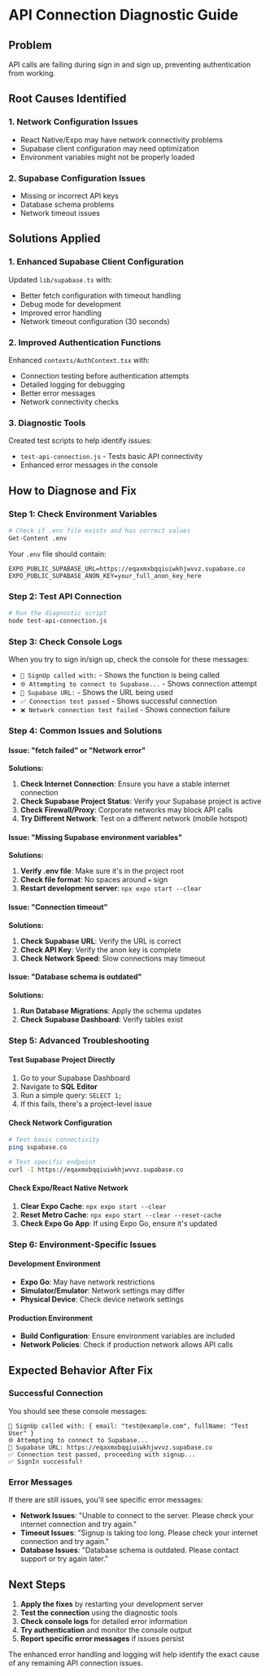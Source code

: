 # API Connection Diagnostic Guide

## Problem
API calls are failing during sign in and sign up, preventing authentication from working.

## Root Causes Identified

### 1. Network Configuration Issues
- React Native/Expo may have network connectivity problems
- Supabase client configuration may need optimization
- Environment variables might not be properly loaded

### 2. Supabase Configuration Issues
- Missing or incorrect API keys
- Database schema problems
- Network timeout issues

## Solutions Applied

### 1. Enhanced Supabase Client Configuration
Updated `lib/supabase.ts` with:
- Better fetch configuration with timeout handling
- Debug mode for development
- Improved error handling
- Network timeout configuration (30 seconds)

### 2. Improved Authentication Functions
Enhanced `contexts/AuthContext.tsx` with:
- Connection testing before authentication attempts
- Detailed logging for debugging
- Better error messages
- Network connectivity checks

### 3. Diagnostic Tools
Created test scripts to help identify issues:
- `test-api-connection.js` - Tests basic API connectivity
- Enhanced error messages in the console

## How to Diagnose and Fix

### Step 1: Check Environment Variables
```bash
# Check if .env file exists and has correct values
Get-Content .env
```

Your `.env` file should contain:
```env
EXPO_PUBLIC_SUPABASE_URL=https://eqaxmxbqqiuiwkhjwvvz.supabase.co
EXPO_PUBLIC_SUPABASE_ANON_KEY=your_full_anon_key_here
```

### Step 2: Test API Connection
```bash
# Run the diagnostic script
node test-api-connection.js
```

### Step 3: Check Console Logs
When you try to sign in/sign up, check the console for these messages:
- `🚀 SignUp called with:` - Shows the function is being called
- `🌐 Attempting to connect to Supabase...` - Shows connection attempt
- `📡 Supabase URL:` - Shows the URL being used
- `✅ Connection test passed` - Shows successful connection
- `❌ Network connection test failed` - Shows connection failure

### Step 4: Common Issues and Solutions

#### Issue: "fetch failed" or "Network error"
**Solutions:**
1. **Check Internet Connection**: Ensure you have a stable internet connection
2. **Check Supabase Project Status**: Verify your Supabase project is active
3. **Check Firewall/Proxy**: Corporate networks may block API calls
4. **Try Different Network**: Test on a different network (mobile hotspot)

#### Issue: "Missing Supabase environment variables"
**Solutions:**
1. **Verify .env file**: Make sure it's in the project root
2. **Check file format**: No spaces around `=` sign
3. **Restart development server**: `npx expo start --clear`

#### Issue: "Connection timeout"
**Solutions:**
1. **Check Supabase URL**: Verify the URL is correct
2. **Check API Key**: Verify the anon key is complete
3. **Check Network Speed**: Slow connections may timeout

#### Issue: "Database schema is outdated"
**Solutions:**
1. **Run Database Migrations**: Apply the schema updates
2. **Check Supabase Dashboard**: Verify tables exist

### Step 5: Advanced Troubleshooting

#### Test Supabase Project Directly
1. Go to your Supabase Dashboard
2. Navigate to **SQL Editor**
3. Run a simple query: `SELECT 1;`
4. If this fails, there's a project-level issue

#### Check Network Configuration
```bash
# Test basic connectivity
ping supabase.co

# Test specific endpoint
curl -I https://eqaxmxbqqiuiwkhjwvvz.supabase.co
```

#### Check Expo/React Native Network
1. **Clear Expo Cache**: `npx expo start --clear`
2. **Reset Metro Cache**: `npx expo start --clear --reset-cache`
3. **Check Expo Go App**: If using Expo Go, ensure it's updated

### Step 6: Environment-Specific Issues

#### Development Environment
- **Expo Go**: May have network restrictions
- **Simulator/Emulator**: Network settings may differ
- **Physical Device**: Check device network settings

#### Production Environment
- **Build Configuration**: Ensure environment variables are included
- **Network Policies**: Check if production network allows API calls

## Expected Behavior After Fix

### Successful Connection
You should see these console messages:
```
🚀 SignUp called with: { email: "test@example.com", fullName: "Test User" }
🌐 Attempting to connect to Supabase...
📡 Supabase URL: https://eqaxmxbqqiuiwkhjwvvz.supabase.co
✅ Connection test passed, proceeding with signup...
✅ SignIn successful!
```

### Error Messages
If there are still issues, you'll see specific error messages:
- **Network Issues**: "Unable to connect to the server. Please check your internet connection and try again."
- **Timeout Issues**: "Signup is taking too long. Please check your internet connection and try again."
- **Database Issues**: "Database schema is outdated. Please contact support or try again later."

## Next Steps

1. **Apply the fixes** by restarting your development server
2. **Test the connection** using the diagnostic tools
3. **Check console logs** for detailed error information
4. **Try authentication** and monitor the console output
5. **Report specific error messages** if issues persist

The enhanced error handling and logging will help identify the exact cause of any remaining API connection issues.
